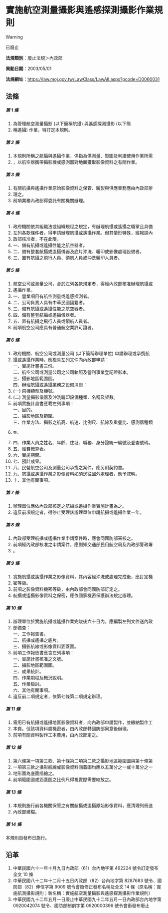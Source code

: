 # 實施航空測量攝影與遙感探測攝影作業規則
> [!WARNING]
> 已廢止

**法規類別**：廢止法規＞內政部

**異動日期**：2003/05/01  

**法規網址**：https://law.moj.gov.tw/LawClass/LawAll.aspx?pcode=D0060031



## 法條
##### 第 1 條
1. 為管理航空測量攝影 (以下簡稱航攝) 與遙感探測攝影 (以下簡
1. 稱遙攝) 作業，特訂定本規則。

##### 第 2 條
1. 本規則所稱之航攝與遙攝作業，係指為供測量、製圖及判讀使用作業所需
1. ，以航空器攜帶攝影機或感測器對地面獲取影像資料之有關作業。

##### 第 3 條
1. 有關航攝與遙攝作業原始影像資料之保管、曬製與供應業務應由內政部辦
1. 理之。
1. 前項業務內政部得委託有關機關辦理。

##### 第 4 條
1. 政府機關依其組織法或組織規程之規定，有辦理航攝或遙攝之職掌且具備
1. 左列各款條件者，得申請辦理航攝或遙攝作業。但其情形特殊，經報請內
1. 政部核准者，不在此限。
1. 一、備有航攝或遙攝性能之航空器者。
1. 二、備有整套航攝或遙攝儀器及底片沖洗、曬印或影像處理設備者。
1. 三、置有航攝之飛行人員、領航人員或沖洗曬印人員者。

##### 第 5 條
1. 航空公司或測量公司，合於左列各款規定者，得經內政部核准辦理航攝或
1. 遙攝作業。
1. 一、營業項目有航空測量或遙感探測者。
1. 二、公司負責人具有中華民國國籍者。
1. 三、備有航攝或遙攝性能之航空器者。
1. 四、備有整套航攝或遙攝儀器者。
1. 五、置有航攝之飛行人員或領航人員者。
1. 前項航空公司應具有普通航空業許可證者。

##### 第 6 條
1. 政府機關、航空公司或測量公司 (以下簡稱辦理單位) 申請辦理或承攬航
1. 攝或遙攝作業時，應檢具左列文件向內政部申請：  
一、實施計畫書三份。  
二、航空公司或測量公司之公司執照及營利事業登記證影本。  
三、攝影地區範圍圖。  
四、辦理航攝或遙攝業務之設備清冊：
1.  (一) 飛機類型及機號。
1.  (二) 測量攝影儀器及沖洗曬印設備種類、名稱及架數。
1. 前項實施計畫書應載左列事項：  
一、目的。  
二、攝影地區及範圍。  
三、作業方法、攝影之航高、航速、比例尺、航線及重疊比、感測器種類
1.     等。
1. 四、作業人員之姓名、年齡、住址、職務、身分證統一編號及登查號碼。
1. 五、經費概算表。
1. 六、實施期間。
1. 七、預計成果。
1. 八、民營航空公司及測量公司承攬之案件，應另附契約書。
1. 九、航攝或遙攝作業之影像資料如須送往國外處理者，應予敘明。
1. 十、其他有關事項。

##### 第 7 條
1. 辦理單位應依內政部核定之航攝或遙攝作業實施計畫為之。
1. 違反前項規定者，得停止受理該辦理單位申請航攝或遙攝作業一年。

##### 第 8 條
1. 內政部受理航攝或遙攝作業申請案件時，應會同國防部審核之。
1. 前項經內政部核准之申請案件，應副知交通部民用航空局及內政部警政署
1. 。

##### 第 9 條
1. 實施航攝或遙攝作業之影像資料，其內容經沖洗或處理完成後，應訂定機
1. 密等級。
1. 前項之影像資料機密等級，由內政部會同國防部訂定之。
1. 航攝或遙攝影像資料之保密，應依國家機密保護辦法規定辦理。

##### 第 10 條
1. 辦理單位於實施航攝或遙攝作業完竣後六十日內，應編製左列文件送內政
1. 部備查：  
一、工作報告書。  
二、航攝或遙攝之底片。  
三、攝影航線或影像資料涵蓋圖。
1. 前項工作報告書應含左列事項：  
一、實施計畫核准之文號。  
二、攝影地區範圍圖。  
三、成果統計。  
四、作業期程及概況說明。  
五、作業檢討。  
六、其他有關事項。
1. 違反前二項規定者，依第七條第二項規定辦理。

##### 第 11 條
1. 需用已有航攝或遙攝地區影像資料者，向內政部申請製作，並繳納製作工
1. 本費。但該項資料屬機密者，由內政部轉國防部同意後辦理。
1. 前項有關資料製作工本費用，由內政部定之。

##### 第 12 條
1. 第六條第一項第三款、第十條第二項第二款之攝影地區範圍圖與第十條第
1. 一項第三款之攝影航線或影像資料涵蓋圖均應以五萬分之一或十萬分之一
1. 地形圖為底圖描繪之。
1. 前項範圍圖或涵蓋圖之比例尺得視實際需要縮放之。

##### 第 13 條
1. 本規則施行前各機關保管之有關航攝或遙攝原始影像資料，應清理列冊送
1. 內政部建檔。

##### 第 14 條
本規則自發布日施行。

## 沿革
1. 中華民國六十一年十月九日內政部（61）台內地字第 492224 號令訂定發布全文 10 條
1. 中華民國八十二年十二月十五日內政部（82）台內地字第 8287683  號令、國防部（82）伸信字第 9009 號令會銜修正發布名稱及全文 14 條（原名稱：實施航測攝影規則；新名稱：實施航空測量攝影與遙感探測攝影作業規則）
1. 中華民國九十二年五月一日廢止中華民國九十二年五月一日內政部台內地字第 0920042074 號令、國防部制剴字第 0920000396 號令會銜發布廢止
